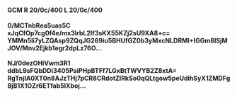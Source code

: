 #### GCM R 20/0c/400 L 20/0c/400
**0/MCTnbRea5uas5C**<br/>**xJqCfOp7cg0f4e/mx3lrbL2lf3sKX55KZj2sU9XA8+c=**<br/>**YMMn5li7yLZQAsp9ZQqJG269iu5BHUfGZ0b3yMxcNLDRMI+IGGm8lSjMJOV/Mnv2Ejkb1egr2dpLz76O...**<br/><br/>
**NJ/0dezOHiVwm3R1**<br/>**ddbL9sFQbDDi3405PaiPHpBTFf7LGxBtTWVYB2Z8xtA=**<br/>**RgTnjIA0XT0n8AJzTHj7pCR8CRdotZlRkSo0qQLtgow5peUdihSyX1ZMDFg8jB1X1OZr6ETfab5lXboj...**